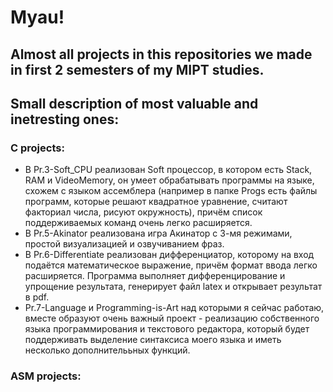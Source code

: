 # Myau!

## Almost all projects in this repositories we made in first 2 semesters of my MIPT studies.

## Small description of most valuable and inetresting ones:
 
 ### C projects:
  - В Pr.3-Soft_CPU реализован Soft процессор, в котором есть Stack, RAM и VideoMemory, он умеет обрабатывать программы на языке, схожем с языком ассемблера (например в папке Progs 
    есть файлы программ, которые решают квадратное уравнение, считают факториал числа, рисуют окружность), причём список поддерживаемых команд очень легко расширяется.
  - В Pr.5-Akinator реализована игра Акинатор с 3-мя режимами, простой визуализацией и озвучиванием фраз. 
  - В Pr.6-Differentiate реализован дифференциатор, которому на вход подаётся математическое выражение, причём формат ввода легко расширяется. Программа выполняет дифференцирование
    и упрощение результата, генерирует файл latex и открывает результат в pdf. 
  - Pr.7-Language и Programming-is-Art над которыми я сейчас работаю, вместе образуют очень важный проект - реализацию собственного языка программирования и текстового редактора,
    который будет поддерживать выделение синтаксиса моего языка и иметь несколько дополнителььных функций.

  
  ### ASM projects:
